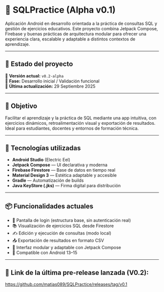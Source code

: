 # 📱 SQLPractice (Alpha v0.1)

Aplicación Android en desarrollo orientada a la práctica de consultas SQL y gestión de ejercicios educativos. Este proyecto combina Jetpack Compose, Firebase y buenas prácticas de arquitectura modular para ofrecer una experiencia clara, escalable y adaptable a distintos contextos de aprendizaje.

---

## 🚀 Estado del proyecto

🔸 **Versión actual:** `v0.2-alpha`  
🔸 **Fase:** Desarrollo inicial / Validación funcional  
🔸 **Última actualización:** 29 Septiembre 2025  

---

## 🎯 Objetivo

Facilitar el aprendizaje y la práctica de SQL mediante una app intuitiva, con ejercicios dinámicos, retroalimentación visual y exportación de resultados. Ideal para estudiantes, docentes y entornos de formación técnica.

---

## 🧩 Tecnologías utilizadas

- **Android Studio** (Electric Eel)
- **Jetpack Compose** — UI declarativa y moderna
- **Firebase Firestore** — Base de datos en tiempo real
- **Material Design 3** — Estética adaptable y accesible
- **Gradle** — Automatización de builds
- **Java KeyStore (.jks)** — Firma digital para distribución

---

## 📦 Funcionalidades actuales

- 🔐 Pantalla de login (estructura base, sin autenticación real)
- 📚 Visualización de ejercicios SQL desde Firestore
- ✍️ Edición y ejecución de consultas (modo local)
- 📤 Exportación de resultados en formato CSV
- 🎨 Interfaz modular y adaptable con Jetpack Compose
- 📱 Compatible con Android 13–15

---

## 📁 Link de la última pre-release lanzada (V0.2): 
https://github.com/matias089/SQLPractice/releases/tag/v0.1

